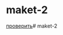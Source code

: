 ﻿# maket-2
<a href="https://deadlyparkourkillerdarkbrawlstars1998.github.io/maket-2">проверить</a># maket-2

